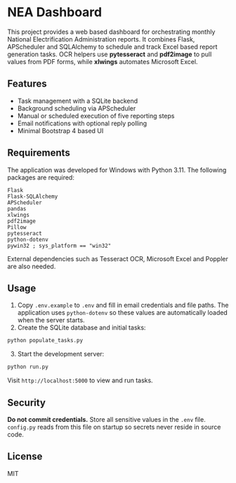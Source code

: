 # NEA Dashboard

This project provides a web based dashboard for orchestrating monthly National Electrification Administration reports. It combines Flask, APScheduler and SQLAlchemy to schedule and track Excel based report generation tasks. OCR helpers use **pytesseract** and **pdf2image** to pull values from PDF forms, while **xlwings** automates Microsoft Excel.

## Features

* Task management with a SQLite backend
* Background scheduling via APScheduler
* Manual or scheduled execution of five reporting steps
* Email notifications with optional reply polling
* Minimal Bootstrap 4 based UI

## Requirements

The application was developed for Windows with Python 3.11. The following packages are required:

```
Flask
Flask-SQLAlchemy
APScheduler
pandas
xlwings
pdf2image
Pillow
pytesseract
python-dotenv
pywin32 ; sys_platform == "win32"
```

External dependencies such as Tesseract OCR, Microsoft Excel and Poppler are also needed.

## Usage

1. Copy `.env.example` to `.env` and fill in email credentials and file paths.
   The application uses `python-dotenv` so these values are automatically loaded
   when the server starts.
2. Create the SQLite database and initial tasks:

```bash
python populate_tasks.py
```

3. Start the development server:

```bash
python run.py
```

Visit `http://localhost:5000` to view and run tasks.

## Security

**Do not commit credentials.** Store all sensitive values in the `.env` file.
`config.py` reads from this file on startup so secrets never reside in source
code.

## License

MIT
